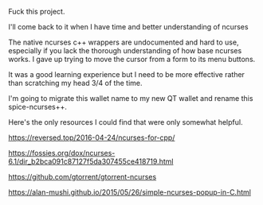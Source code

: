 Fuck this project.


I'll come back to it when I have time and better understanding of ncurses


The native ncurses c++ wrappers are undocumented and hard to use, especially if
you lack the thorough understanding of how base ncurses works.  I gave up trying
to move the cursor from a form to its menu buttons.


It was a good learning experience but I need to be more effective rather than
scratching my head 3/4 of the time.


I'm going to migrate this wallet name to my new QT wallet and rename this spice-ncurses++.


Here's the only resources I could find that were only somewhat helpful.

https://reversed.top/2016-04-24/ncurses-for-cpp/

https://fossies.org/dox/ncurses-6.1/dir_b2bca091c87127f5da307455ce418719.html

https://github.com/gtorrent/gtorrent-ncurses

https://alan-mushi.github.io/2015/05/26/simple-ncurses-popup-in-C.html
